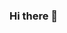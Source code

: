 ### Hi there 👋

<!--
**OB-111/OB-111** is a ✨ _special_ ✨ repository because its `README.md` (this file) appears on your GitHub profile.

Here are some ideas to get you started:

- 🔭 I’m currently working on ...
- 🌱 I’m currently learning React-Redux 
- 👯 I’m looking for FullStack / Backend Role 
- 📫 How to reach me: bitanomri@gmail.com
-->

